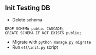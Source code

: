 ## Init Testing DB

- Delete schema
```
DROP SCHEMA public CASCADE;
CREATE SCHEMA IF NOT EXISTS public;
```
- Migrate with `python manage.py migrate`
- Run `etl\init.py` script

